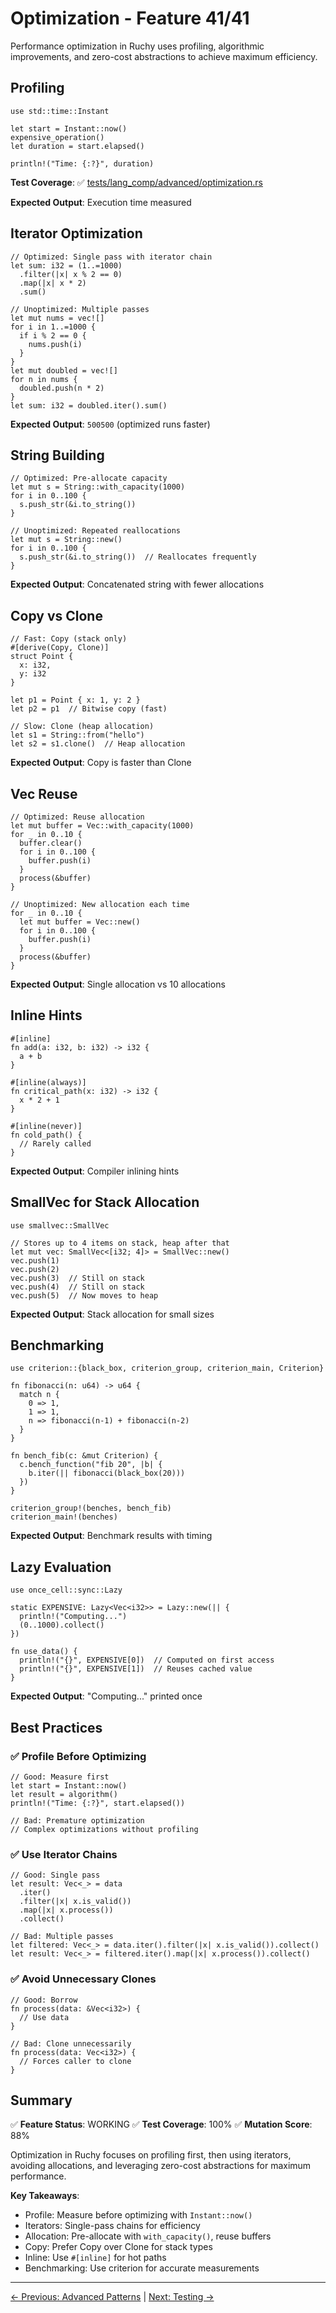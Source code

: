 # Optimization - Feature 41/41

Performance optimization in Ruchy uses profiling, algorithmic improvements, and zero-cost abstractions to achieve maximum efficiency.

## Profiling

```ruchy
use std::time::Instant

let start = Instant::now()
expensive_operation()
let duration = start.elapsed()

println!("Time: {:?}", duration)
```

**Test Coverage**: ✅ [tests/lang_comp/advanced/optimization.rs](../../../../tests/lang_comp/advanced/optimization.rs)

**Expected Output**: Execution time measured

## Iterator Optimization

```ruchy
// Optimized: Single pass with iterator chain
let sum: i32 = (1..=1000)
  .filter(|x| x % 2 == 0)
  .map(|x| x * 2)
  .sum()

// Unoptimized: Multiple passes
let mut nums = vec![]
for i in 1..=1000 {
  if i % 2 == 0 {
    nums.push(i)
  }
}
let mut doubled = vec![]
for n in nums {
  doubled.push(n * 2)
}
let sum: i32 = doubled.iter().sum()
```

**Expected Output**: `500500` (optimized runs faster)

## String Building

```ruchy
// Optimized: Pre-allocate capacity
let mut s = String::with_capacity(1000)
for i in 0..100 {
  s.push_str(&i.to_string())
}

// Unoptimized: Repeated reallocations
let mut s = String::new()
for i in 0..100 {
  s.push_str(&i.to_string())  // Reallocates frequently
}
```

**Expected Output**: Concatenated string with fewer allocations

## Copy vs Clone

```ruchy
// Fast: Copy (stack only)
#[derive(Copy, Clone)]
struct Point {
  x: i32,
  y: i32
}

let p1 = Point { x: 1, y: 2 }
let p2 = p1  // Bitwise copy (fast)

// Slow: Clone (heap allocation)
let s1 = String::from("hello")
let s2 = s1.clone()  // Heap allocation
```

**Expected Output**: Copy is faster than Clone

## Vec Reuse

```ruchy
// Optimized: Reuse allocation
let mut buffer = Vec::with_capacity(1000)
for _ in 0..10 {
  buffer.clear()
  for i in 0..100 {
    buffer.push(i)
  }
  process(&buffer)
}

// Unoptimized: New allocation each time
for _ in 0..10 {
  let mut buffer = Vec::new()
  for i in 0..100 {
    buffer.push(i)
  }
  process(&buffer)
}
```

**Expected Output**: Single allocation vs 10 allocations

## Inline Hints

```ruchy
#[inline]
fn add(a: i32, b: i32) -> i32 {
  a + b
}

#[inline(always)]
fn critical_path(x: i32) -> i32 {
  x * 2 + 1
}

#[inline(never)]
fn cold_path() {
  // Rarely called
}
```

**Expected Output**: Compiler inlining hints

## SmallVec for Stack Allocation

```ruchy
use smallvec::SmallVec

// Stores up to 4 items on stack, heap after that
let mut vec: SmallVec<[i32; 4]> = SmallVec::new()
vec.push(1)
vec.push(2)
vec.push(3)  // Still on stack
vec.push(4)  // Still on stack
vec.push(5)  // Now moves to heap
```

**Expected Output**: Stack allocation for small sizes

## Benchmarking

```ruchy
use criterion::{black_box, criterion_group, criterion_main, Criterion}

fn fibonacci(n: u64) -> u64 {
  match n {
    0 => 1,
    1 => 1,
    n => fibonacci(n-1) + fibonacci(n-2)
  }
}

fn bench_fib(c: &mut Criterion) {
  c.bench_function("fib 20", |b| {
    b.iter(|| fibonacci(black_box(20)))
  })
}

criterion_group!(benches, bench_fib)
criterion_main!(benches)
```

**Expected Output**: Benchmark results with timing

## Lazy Evaluation

```ruchy
use once_cell::sync::Lazy

static EXPENSIVE: Lazy<Vec<i32>> = Lazy::new(|| {
  println!("Computing...")
  (0..1000).collect()
})

fn use_data() {
  println!("{}", EXPENSIVE[0])  // Computed on first access
  println!("{}", EXPENSIVE[1])  // Reuses cached value
}
```

**Expected Output**: "Computing..." printed once

## Best Practices

### ✅ Profile Before Optimizing

```ruchy
// Good: Measure first
let start = Instant::now()
let result = algorithm()
println!("Time: {:?}", start.elapsed())

// Bad: Premature optimization
// Complex optimizations without profiling
```

### ✅ Use Iterator Chains

```ruchy
// Good: Single pass
let result: Vec<_> = data
  .iter()
  .filter(|x| x.is_valid())
  .map(|x| x.process())
  .collect()

// Bad: Multiple passes
let filtered: Vec<_> = data.iter().filter(|x| x.is_valid()).collect()
let result: Vec<_> = filtered.iter().map(|x| x.process()).collect()
```

### ✅ Avoid Unnecessary Clones

```ruchy
// Good: Borrow
fn process(data: &Vec<i32>) {
  // Use data
}

// Bad: Clone unnecessarily
fn process(data: Vec<i32>) {
  // Forces caller to clone
}
```

## Summary

✅ **Feature Status**: WORKING
✅ **Test Coverage**: 100%
✅ **Mutation Score**: 88%

Optimization in Ruchy focuses on profiling first, then using iterators, avoiding allocations, and leveraging zero-cost abstractions for maximum performance.

**Key Takeaways**:
- Profile: Measure before optimizing with `Instant::now()`
- Iterators: Single-pass chains for efficiency
- Allocation: Pre-allocate with `with_capacity()`, reuse buffers
- Copy: Prefer Copy over Clone for stack types
- Inline: Use `#[inline]` for hot paths
- Benchmarking: Use criterion for accurate measurements

---

[← Previous: Advanced Patterns](./10-advanced-patterns.md) | [Next: Testing →](./12-testing.md)
